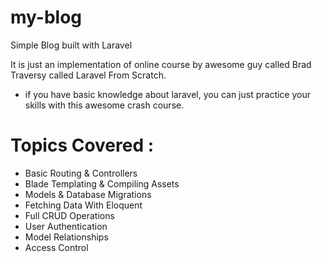 # my-blog
Simple Blog built with Laravel

It is just an implementation of online course by awesome guy called Brad Traversy called Laravel From Scratch.

* if you have basic knowledge about laravel, you can just practice your skills with this awesome crash course.

# Topics Covered :
* Basic Routing & Controllers
* Blade Templating & Compiling Assets
* Models & Database Migrations
* Fetching Data With Eloquent
* Full CRUD Operations
* User Authentication
* Model Relationships
* Access Control
